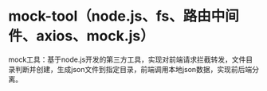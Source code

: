 # mock-tool（node.js、fs、路由中间件、axios、mock.js）
mock工具：基于node.js开发的第三方工具，实现对前端请求拦截转发，文件目录判断并创建，生成json文件到指定目录，前端调用本地json数据，实现前后端分离。
